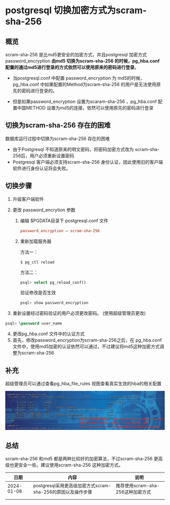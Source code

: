 # postgresql 切换加密方式为scram-sha-256



## 概览

scram-sha-256 是比md5更安全的加密方式，并且postgresql 加密方式 password_encryption **由md5 切换为scram-sha-256 的时候，pg_hba.conf 配置的通过md5进行登录的方式依然可以使用原来的密码进行登录**。 





* 当postgresql.conf 中配置 password_encryption 为 md5的时候，pg_hba.conf 中如果配置的Method为scram-sha-256 的用户是无法使用原先的密码进行登录的。

* 但是如果password_encryption 设置为scaram-sha-256 ，pg_hba.conf 配置中国METHOD 设置为md5的连接，依然可以使用原先的密码进行登录





## 切换为scram-sha-256 存在的困难

数据库运行过程中切换为scram-sha-256 存在的困难

* 由于Postgresql 不知道原来的明文密码，将密码加密方式改为 scram-sha-256后，用户必须重新设置密码
* Postgresql 客户端必须支持scram-sha-256 身份认证，因此使用旧的客户端软件进行身份认证将会失败。 



## 切换步骤

1. 升级客户端软件

2. 更改 password_encrytion 参数

   1. 编辑 $PGDATA目录下 postgresql.conf 文件

      ```postgresql.conf
      password_encryption = scram-sha-256
      ```

   2. 重新加载服务器

      方法一：

      ```shell
      $ pg_ctl reload 
      ```

      方法二：

      ```sql
      psql> select pg_reload_conf() 
      ```

      验证修改是否生效

      ```sql
      psql> show password_encryption 
      ```

3.  重新设置经过密码验证的用户必须更改密码。 (使用超级管理员更改)

```sql
psql> \password user_name
```

4.  更改pg_hba.conf 文件中的认证方式
   1.  首先，修改password_encryption为scram-sha-256之后，在 pg_hba.conf 文件中，使用md5加密的认证依然可以通过，不过建议将md5这种加密方式调整为scram-sha-256 





## 补充

超级管理员可以通过查看pg_hba_file_rules 视图查看真实生效的hba的相关配置

<img src="./pic/01_查询pg中生效的hba配置信息_20240108224228.png"/>



## 总结

scram-sha-256 和md5 都是两种比较好的加密算法，不过scram-sha-256 更高级也更安全一些。建议使用scram-sha-256 这种加密方式。 



| 日期       | 内容                                                        | 说明                              |
| ---------- | ----------------------------------------------------------- | --------------------------------- |
| 2024-01-08 | postgresql采用更高级加密方式scram-sha-256的原因以及操作步骤 | 推荐使用scram-sha-256这种加密方式 |
|            |                                                             |                                   |
|            |                                                             |                                   |

